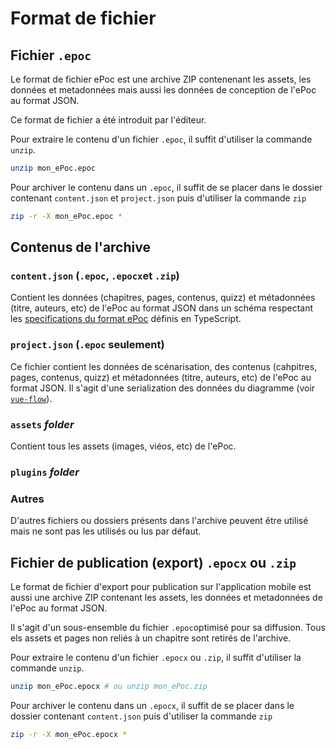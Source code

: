 # Format de fichier

## Fichier `.epoc`

Le format de fichier ePoc est une archive ZIP contenenant les assets, les données et 
metadonnées mais aussi les données de conception de l'ePoc au format JSON. 

Ce format de fichier a été introduit par l'éditeur.

Pour extraire le contenu d'un fichier `.epoc`, il suffit d'utiliser la commande `unzip`.

```bash
unzip mon_ePoc.epoc
```

Pour archiver le contenu dans un `.epoc`, il suffit de se placer dans le dossier contenant
`content.json` et `project.json` puis d'utiliser la commande `zip`

```bash
zip -r -X mon_ePoc.epoc *
```
## Contenus de l'archive

### `content.json` (`.epoc`, `.epocx`et `.zip`)

Contient les données (chapitres, pages, contenus, quizz) et métadonnées (titre, auteurs, etc)
de l'ePoc au format JSON dans un schéma respectant les [specifications du format ePoc](data-types.md) définis
en TypeScript.

### `project.json` (`.epoc` seulement)

Ce fichier contient les données de scénarisation, des contenus (cahpitres, pages, contenus, quizz) et
métadonnées (titre, auteurs, etc) de l'ePoc au format JSON. Il s'agit d'une serialization des données
du diagramme (voir [`vue-flow`](https://vueflow.dev/)).

### `assets` *folder*

Contient tous les assets (images, viéos, etc) de l'ePoc.

### `plugins` *folder*

### Autres

D'autres fichiers ou dossiers présents dans l'archive peuvent être utilisé mais ne sont pas
les utilisés ou lus par défaut.

## Fichier de publication (export) `.epocx` ou `.zip`

Le format de fichier d'export pour publication sur l'application mobile est aussi une 
archive ZIP contenant les assets, les données et metadonnées de l'ePoc au format JSON.

Il s'agit d'un sous-ensemble du fichier `.epoc`optimisé pour sa diffusion. Tous els assets
et pages non reliés à un chapitre sont retirés de l'archive.

Pour extraire le contenu d'un fichier `.epocx` ou `.zip`, il suffit d'utiliser la commande `unzip`.

```bash
unzip mon_ePoc.epocx # ou unzip mon_ePoc.zip
```

Pour archiver le contenu dans un `.epocx`, il suffit de se placer dans le dossier contenant
`content.json` puis d'utiliser la commande `zip`

```bash
zip -r -X mon_ePoc.epocx *
```

